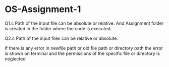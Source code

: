 # OS-Assignment-1
  Q1.c 
  Path of the input file can be absolute or relative. And Assignment folder is created in the folder where the code is executed.
  
  Q2.c
  Path of the input files can be relative or absolute.

  If there is any error in newfile path or old file path or directory path the error is shown on terminal and the permissions  of the specific file or directory is     neglected
  

